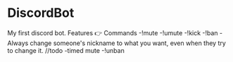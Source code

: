 # DiscordBot
My first discord bot.
Features 👉
Commands -!mute
         -!umute
         -!kick
         -!ban
         -Always change someone's nickname to what you want, even when they try to change it.
         //todo
         -timed mute
         -!unban
         
